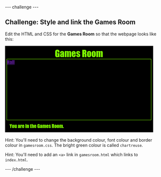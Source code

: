 \--- challenge \---

## Challenge: Style and link the Games Room

Edit the HTML and CSS for the **Games Room** so that the webpage looks like this:

![لقطة شاشة](images/rooms-games-challenge.png)

Hint: You'll need to change the background colour, font colour and border colour in `gamesroom.css`. The bright green colour is called `chartreuse`.

Hint: You'll need to add an `<a>` link in `gamesroom.html` which links to `index.html`.

\--- /challenge \---
